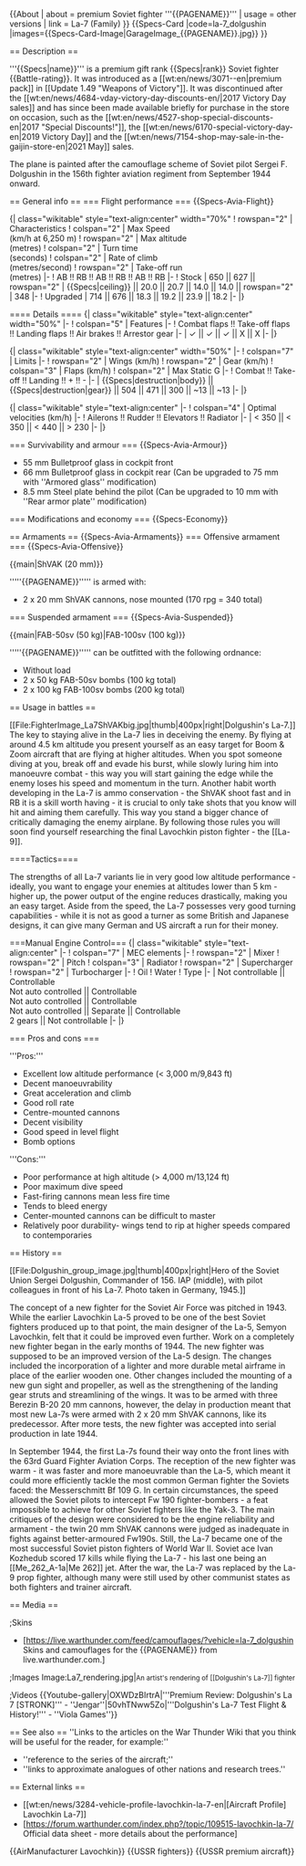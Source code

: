 {{About
| about = premium Soviet fighter '''{{PAGENAME}}'''
| usage = other versions
| link = La-7 (Family)
}}
{{Specs-Card
|code=la-7_dolgushin
|images={{Specs-Card-Image|GarageImage_{{PAGENAME}}.jpg}}
}}

== Description ==
<!-- ''In the description, the first part should be about the history of and the creation and combat usage of the aircraft, as well as its key features. In the second part, tell the reader about the aircraft in the game. Insert a screenshot of the vehicle, so that if the novice player does not remember the vehicle by name, he will immediately understand what kind of vehicle the article is talking about.'' -->
'''{{Specs|name}}''' is a premium gift rank {{Specs|rank}} Soviet fighter {{Battle-rating}}. It was introduced as a [[wt:en/news/3071--en|premium pack]] in [[Update 1.49 "Weapons of Victory"]]. It was discontinued after the [[wt:en/news/4684-vday-victory-day-discounts-en/|2017 Victory Day sales]] and has since been made available briefly for purchase in the store on occasion, such as the [[wt:en/news/4527-shop-special-discounts-en|2017 "Special Discounts!"]], the [[wt:en/news/6170-special-victory-day-en|2019 Victory Day]] and the [[wt:en/news/7154-shop-may-sale-in-the-gaijin-store-en|2021 May]] sales.

The plane is painted after the camouflage scheme of Soviet pilot Sergei F. Dolgushin in the 156th fighter aviation regiment from September 1944 onward.

== General info ==
=== Flight performance ===
{{Specs-Avia-Flight}}
<!-- ''Describe how the aircraft behaves in the air. Speed, manoeuvrability, acceleration and allowable loads - these are the most important characteristics of the vehicle.'' -->

{| class="wikitable" style="text-align:center" width="70%"
! rowspan="2" | Characteristics
! colspan="2" | Max Speed<br>(km/h at 6,250 m)
! rowspan="2" | Max altitude<br>(metres)
! colspan="2" | Turn time<br>(seconds)
! colspan="2" | Rate of climb<br>(metres/second)
! rowspan="2" | Take-off run<br>(metres)
|-
! AB !! RB !! AB !! RB !! AB !! RB
|-
! Stock
| 650 || 627 || rowspan="2" | {{Specs|ceiling}} || 20.0 || 20.7 || 14.0 || 14.0 || rowspan="2" | 348
|-
! Upgraded
| 714 || 676 || 18.3 || 19.2 || 23.9 || 18.2
|-
|}

==== Details ====
{| class="wikitable" style="text-align:center" width="50%"
|-
! colspan="5" | Features
|-
! Combat flaps !! Take-off flaps !! Landing flaps !! Air brakes !! Arrestor gear
|-
| ✓ || ✓ || ✓ || X || X     <!-- ✓ -->
|-
|}

{| class="wikitable" style="text-align:center" width="50%"
|-
! colspan="7" | Limits
|-
! rowspan="2" | Wings (km/h)
! rowspan="2" | Gear (km/h)
! colspan="3" | Flaps (km/h)
! colspan="2" | Max Static G
|-
! Combat !! Take-off !! Landing !! + !! -
|-
| {{Specs|destruction|body}} || {{Specs|destruction|gear}} || 504 || 471 || 300 || ~13 || ~13
|-
|}

{| class="wikitable" style="text-align:center"
|-
! colspan="4" | Optimal velocities (km/h)
|-
! Ailerons !! Rudder !! Elevators !! Radiator
|-
| < 350 || < 350 || < 440 || > 230
|-
|}

=== Survivability and armour ===
{{Specs-Avia-Armour}}
<!-- ''Examine the survivability of the aircraft. Note how vulnerable the structure is and how secure the pilot is, whether the fuel tanks are armoured, etc. Describe the armour, if there is any, and also mention the vulnerability of other critical aircraft systems.'' -->

* 55 mm Bulletproof glass in cockpit front
* 66 mm Bulletproof glass in cockpit rear (Can be upgraded to 75 mm with ''Armored glass'' modification)
* 8.5 mm Steel plate behind the pilot (Can be upgraded to 10 mm with ''Rear armor plate'' modification)

=== Modifications and economy ===
{{Specs-Economy}}

== Armaments ==
{{Specs-Avia-Armaments}}
=== Offensive armament ===
{{Specs-Avia-Offensive}}
<!-- ''Describe the offensive armament of the aircraft, if any. Describe how effective the cannons and machine guns are in a battle, and also what belts or drums are better to use. If there is no offensive weaponry, delete this subsection.'' -->
{{main|ShVAK (20 mm)}}

'''''{{PAGENAME}}''''' is armed with:

* 2 x 20 mm ShVAK cannons, nose mounted (170 rpg = 340 total)

=== Suspended armament ===
{{Specs-Avia-Suspended}}
<!-- ''Describe the aircraft's suspended armament: additional cannons under the wings, bombs, rockets and torpedoes. This section is especially important for bombers and attackers. If there is no suspended weaponry remove this subsection.'' -->
{{main|FAB-50sv (50 kg)|FAB-100sv (100 kg)}}

'''''{{PAGENAME}}''''' can be outfitted with the following ordnance:

* Without load
* 2 x 50 kg FAB-50sv bombs (100 kg total)
* 2 x 100 kg FAB-100sv bombs (200 kg total)

== Usage in battles ==
<!-- ''Describe the tactics of playing in the aircraft, the features of using aircraft in a team and advice on tactics. Refrain from creating a "guide" - do not impose a single point of view, but instead, give the reader food for thought. Examine the most dangerous enemies and give recommendations on fighting them. If necessary, note the specifics of the game in different modes (AB, RB, SB).'' -->
[[File:FighterImage_La7ShVAKbig.jpg|thumb|400px|right|Dolgushin's La-7.]]
The key to staying alive in the La-7 lies in deceiving the enemy. By flying at around 4.5 km altitude you present yourself as an easy target for Boom & Zoom aircraft that are flying at higher altitudes. When you spot someone diving at you, break off and evade his burst, while slowly luring him into manoeuvre combat - this way you will start gaining the edge while the enemy loses his speed and momentum in the turn. Another habit worth developing in the La-7 is ammo conservation - the ShVAK shoot fast and in RB it is a skill worth having - it is crucial to only take shots that you know will hit and aiming them carefully. This way you stand a bigger chance of critically damaging the enemy airplane. By following those rules you will soon find yourself researching the final Lavochkin piston fighter - the [[La-9]].

====Tactics====
<!--Specific methods of play in different situations, label the methods with pros and cons (if possible) based on vehicle's performances (i.e. Me 262 playing as a fighter or anti-bomber)-->
The strengths of all La-7 variants lie in very good low altitude performance - ideally, you want to engage your enemies at altitudes lower than 5 km - higher up, the power output of the engine reduces drastically, making you an easy target. Aside from the speed, the La-7 possesses very good turning capabilities - while it is not as good a turner as some British and Japanese designs, it can give many German and US aircraft a run for their money.

===Manual Engine Control===
{| class="wikitable" style="text-align:center"
|-
! colspan="7" | MEC elements
|-
! rowspan="2" | Mixer
! rowspan="2" | Pitch
! colspan="3" | Radiator
! rowspan="2" | Supercharger
! rowspan="2" | Turbocharger
|-
! Oil
! Water
! Type
|-
| Not controllable || Controllable<br>Not auto controlled || Controllable<br>Not auto controlled || Controllable<br>Not auto controlled || Separate || Controllable<br>2 gears || Not controllable
|-
|}

=== Pros and cons ===
<!-- ''Summarise and briefly evaluate the vehicle in terms of its characteristics and combat effectiveness. Mark its pros and cons in the bulleted list. Try not to use more than 6 points for each of the characteristics. Avoid using categorical definitions such as "bad", "good" and the like - use substitutions with softer forms such as "inadequate" and "effective".'' -->

'''Pros:'''

* Excellent low altitude performance (< 3,000 m/9,843 ft)
* Decent manoeuvrability
* Great acceleration and climb
* Good roll rate
* Centre-mounted cannons
* Decent visibility
* Good speed in level flight
* Bomb options

'''Cons:'''

* Poor performance at high altitude (> 4,000 m/13,124 ft)
* Poor maximum dive speed
* Fast-firing cannons mean less fire time
* Tends to bleed energy
* Center-mounted cannons can be difficult to master
* Relatively poor durability- wings tend to rip at higher speeds compared to contemporaries

== History ==
<!-- ''Describe the history of the creation and combat usage of the aircraft in more detail than in the introduction. If the historical reference turns out to be too long, take it to a separate article, taking a link to the article about the vehicle and adding a block "/History" (example: <nowiki>https://wiki.warthunder.com/(Vehicle-name)/History</nowiki>) and add a link to it here using the <code>main</code> template. Be sure to reference text and sources by using <code><nowiki><ref></ref></nowiki></code>, as well as adding them at the end of the article with <code><nowiki><references /></nowiki></code>. This section may also include the vehicle's dev blog entry (if applicable) and the in-game encyclopedia description (under <code><nowiki>=== In-game description ===</nowiki></code>, also if applicable).'' -->
[[File:Dolgushin_group_image.jpg|thumb|400px|right|Hero of the Soviet Union Sergei Dolgushin, Commander of 156. IAP (middle), with pilot colleagues in front of his La-7. Photo taken in Germany, 1945.]]

The concept of a new fighter for the Soviet Air Force was pitched in 1943. While the earlier Lavochkin La-5 proved to be one of the best Soviet fighters produced up to that point, the main designer of the La-5, Semyon Lavochkin, felt that it could be improved even further. Work on a completely new fighter began in the early months of 1944. The new fighter was supposed to be an improved version of the La-5 design. The changes included the incorporation of a lighter and more durable metal airframe in place of the earlier wooden one. Other changes included the mounting of a new gun sight and propeller, as well as the strengthening of the landing gear struts and streamlining of the wings. It was to be armed with three Berezin B-20 20 mm cannons, however, the delay in production meant that most new La-7s were armed with 2 x 20 mm ShVAK cannons, like its predecessor. After more tests, the new fighter was accepted into serial production in late 1944.

In September 1944, the first La-7s found their way onto the front lines with the 63rd Guard Fighter Aviation Corps. The reception of the new fighter was warm - it was faster and more manoeuvrable than the La-5, which meant it could more efficiently tackle the most common German fighter the Soviets faced: the Messerschmitt Bf 109 G. In certain circumstances, the speed allowed the Soviet pilots to intercept Fw 190 fighter-bombers - a feat impossible to achieve for other Soviet fighters like the Yak-3. The main critiques of the design were considered to be the engine reliability and armament - the twin 20 mm ShVAK cannons were judged as inadequate in fights against better-armoured Fw190s. Still, the La-7 became one of the most successful Soviet piston fighters of World War II. Soviet ace Ivan Kozhedub scored 17 kills while flying the La-7 - his last one being an [[Me_262_A-1a|Me 262]] jet. After the war, the La-7 was replaced by the La-9 prop fighter, although many were still used by other communist states as both fighters and trainer aircraft.

== Media ==
<!-- ''Excellent additions to the article would be video guides, screenshots from the game, and photos.'' -->

;Skins
* [https://live.warthunder.com/feed/camouflages/?vehicle=la-7_dolgushin Skins and camouflages for the {{PAGENAME}} from live.warthunder.com.]

;Images
<gallery mode="packed-hover"  heights="150">
Image:La7_rendering.jpg|<small>An artist's rendering of [[Dolgushin's La-7]] fighter</small>
</gallery>

;Videos
{{Youtube-gallery|OXWDzBIrtrA|'''Premium Review: Dolgushin's La 7 [STRONK]''' - ''Jengar''|50vhTNww5Zo|'''Dolgushin's La-7 Test Flight & History!''' - ''Viola Games''}}

== See also ==
''Links to the articles on the War Thunder Wiki that you think will be useful for the reader, for example:''
* ''reference to the series of the aircraft;''
* ''links to approximate analogues of other nations and research trees.''

== External links ==
<!-- ''Paste links to sources and external resources, such as:''
* ''topic on the official game forum;''
* ''other literature.'' -->

* [[wt:en/news/3284-vehicle-profile-lavochkin-la-7-en|[Aircraft Profile] Lavochkin La-7]]
* [https://forum.warthunder.com/index.php?/topic/109515-lavochkin-la-7/ Official data sheet - more details about the performance]

{{AirManufacturer Lavochkin}}
{{USSR fighters}}
{{USSR premium aircraft}}